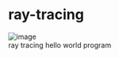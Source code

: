 # ray-tracing
![image](https://user-images.githubusercontent.com/63063216/180669863-6271d6f6-300b-4496-b0b2-8d0d9d0805a3.png)<br/>
ray tracing hello world program
